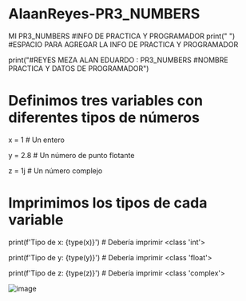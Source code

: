 # AlaanReyes-PR3_NUMBERS
MI PR3_NUMBERS
#INFO DE PRACTICA Y PROGRAMADOR
print(" ") #ESPACIO PARA AGREGAR LA INFO DE PRACTICA Y PROGRAMADOR

print("#REYES MEZA ALAN EDUARDO : PR3_NUMBERS #NOMBRE PRACTICA Y DATOS DE PROGRAMADOR")

# Definimos tres variables con diferentes tipos de números

x = 1         # Un entero

y = 2.8       # Un número de punto flotante

z = 1j        # Un número complejo

# Imprimimos los tipos de cada variable

print(f'Tipo de x: {type(x)}')  # Debería imprimir <class 'int'>

print(f'Tipo de y: {type(y)}')  # Debería imprimir <class 'float'>

print(f'Tipo de z: {type(z)}')  # Debería imprimir <class 'complex'>

![image](https://github.com/user-attachments/assets/06b87cd5-9182-4530-affb-3f4fd787e6c6)



